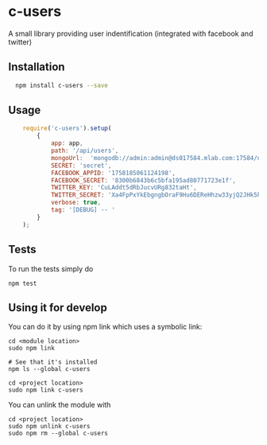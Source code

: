c-users
=======

A small library providing user indentification (integrated with facebook and twitter)

## Installation

```sh
  npm install c-users --save
```

## Usage

```js
    require('c-users').setup(
        {
            app: app,
            path: '/api/users',
            mongoUrl:  'mongodb://admin:admin@ds017584.mlab.com:17584/users-test',
            SECRET: 'secret',
            FACEBOOK_APPID: '1758185061124198',
            FACEBOOK_SECRET: '8300b6843b6c5bfa195ad80771723e1f',
            TWITTER_KEY: 'CuLAddt5dRbJucvURg832taHt',
            TWITTER_SECRET: 'Xa4FpPxYkEbgngbOraF9Hu6DEReHhzw33yjQ2JHk5hft7rMiRQ',
            verbose: true,
            tag: '[DEBUG] -- '
        }
    );
```

## Tests

To run the tests simply do

```shell
npm test
```

## Using it for develop

You can do it by using npm link which uses a symbolic link:

```shell
cd <module location>
sudo npm link

# See that it's installed
npm ls --global c-users 

cd <project location>
sudo npm link c-users
```

You can unlink the module with
```shell
cd <project location>
sudo npm unlink c-users
sudo npm rm --global c-users
```
